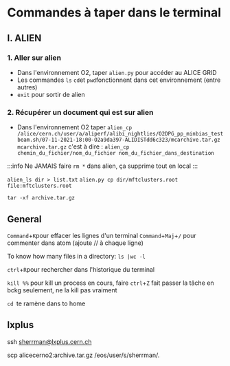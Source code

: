 # Commandes à taper dans le terminal
## I. ALIEN
### 1. Aller sur alien

- Dans l'environnement O2, taper `alien.py` pour accéder au ALICE GRID
- Les commandes `ls` `cd`et `pwd`fonctionnent dans cet environnement (entre autres)
- `exit` pour sortir de alien
### 2. Récupérer un document qui est sur alien

- Dans l'environnement O2 taper `alien_cp /alice/cern.ch/user/a/aliperf/alibi_nightlies/O2DPG_pp_minbias_testbeam.sh/07-11-2021-18:00-O2a9da397-ALIDISTdd6c323/mcarchive.tar.gz mcarchive.tar.gz` c'est à dire : `alien_cp chemin_du_fichier/nom_du_fichier nom_du_fichier_dans_destination`

:::info
Ne JAMAIS faire `rm *` dans alien, ça supprime tout en local
:::

`alien_ls dir > list.txt`
`alien.py cp dir/mftclusters.root file:mftclusters.root`

`tar -xf archive.tar.gz`

## General

`Command`+`K`pour effacer les lignes d'un terminal
`Command`+`Maj`+`/` pour commenter dans atom (ajoute // à chaque ligne)

To know how many files in a directory: `ls |wc -l` 

`ctrl`+`R`pour rechercher dans l'historique du terminal


`kill %%` pour kill un process en cours, faire `ctrl`+`Z` fait passer la tâche en bckg seulement, ne la kill pas vraiment

`cd `te ramène dans to home

## lxplus

ssh sherrman@lxplus.cern.ch

scp alicecerno2:archive.tar.gz /eos/user/s/sherrman/.